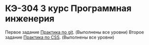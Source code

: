 # КЭ-304 3 курс Программная инженерия

Первое задание [Практика по git](https://github.com/tumalexx02/web2023susu304/tree/main/gitPractice). (Выполнены все уровни)
Второе задание [Практика по CSS](https://github.com/tumalexx02/web2023susu304/tree/main/cssPractice). (Выполнены все уровни)

